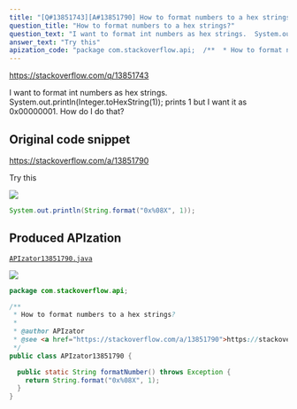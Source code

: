 ```yaml
---
title: "[Q#13851743][A#13851790] How to format numbers to a hex strings?"
question_title: "How to format numbers to a hex strings?"
question_text: "I want to format int numbers as hex strings.  System.out.println(Integer.toHexString(1)); prints 1 but I want it as 0x00000001. How do I do that?"
answer_text: "Try this"
apization_code: "package com.stackoverflow.api;  /**  * How to format numbers to a hex strings?  *  * @author APIzator  * @see <a href=\"https://stackoverflow.com/a/13851790\">https://stackoverflow.com/a/13851790</a>  */ public class APIzator13851790 {    public static String formatNumber() throws Exception {     return String.format(\"0x%08X\", 1);   } }"
---
```


https://stackoverflow.com/q/13851743

I want to format int numbers as hex strings.  System.out.println(Integer.toHexString(1)); prints 1 but I want it as 0x00000001. How do I do that?



## Original code snippet

https://stackoverflow.com/a/13851790

Try this

<div class="code-logo"><img src="/stackoverflow.png" /></div>

```java
System.out.println(String.format("0x%08X", 1));
```

## Produced APIzation

[`APIzator13851790.java`](https://github.com/blind-papers/apization-temp-data/raw/main/search/APIzator13851790.java)

<div class="code-logo"><img src="/apizator.png" /></div>

```java
package com.stackoverflow.api;

/**
 * How to format numbers to a hex strings?
 *
 * @author APIzator
 * @see <a href="https://stackoverflow.com/a/13851790">https://stackoverflow.com/a/13851790</a>
 */
public class APIzator13851790 {

  public static String formatNumber() throws Exception {
    return String.format("0x%08X", 1);
  }
}

```